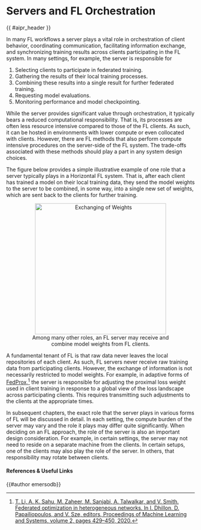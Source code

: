 <!-- markdownlint-disable-file MD033 MD013 -->

# Servers and FL Orchestration

{{ #aipr_header }}

In many FL workflows a server plays a vital role in orchestration of client
behavior, coordinating communication, facilitating information exchange, and
synchronizing training results across clients participating in the FL system.
In many settings, for example, the server is responsible for

1. Selecting clients to participate in federated training.
2. Gathering the results of their local training processes.
3. Combining these results into a single result for further federated training.
4. Requesting model evaluations.
5. Monitoring performance and model checkpointing.

While the server provides significant value through orchestration, it typically
bears a reduced computational responsibility. That is, its processes are often
less resource intensive compared to those of the FL clients. As such, it can
be hosted in environments with lower compute or even collocated with clients.
However, there are FL methods that also perform compute intensive procedures
on the server-side of the FL system. The trade-offs associated with these
methods should play a part in any system design choices.

The figure below provides a simple illustrative example of one role that a
server typically plays in a Horizontal FL system. That is, after each client
has trained a model on their local training data, they send the model weights
to the server to be combined, in some way, into a single new set of weights,
which are sent back to the clients for further training.

<figure>
<center>
<img src="https://d3ddy8balm3goa.cloudfront.net/vector-ai-pocket-refs/fl/Distributed Data Diagram Weights.svg" alt="Exchanging of Weights ", width="350">
<figcaption>Among many other roles, an FL server may receive and combine model weights from FL clients.</figcaption>
</center>
</figure>

A fundamental tenant of FL is that raw data never leaves the local
repositories of each client. As such, FL servers never receive raw training
data from participating clients. However, the exchange of information is not
necessarily restricted to model weights. For example, in adaptive forms of
[FedProx](../horizontal/robust_global_fl/fedprox.md),[^1] the server is
responsible for adjusting the proximal loss weight used in client training in
response to a global view of the loss landscape across participating clients.
This requires transmitting such adjustments to the clients at the appropriate
times.

In subsequent chapters, the exact role that the server plays in various forms
of FL will be discussed in detail. In each setting, the compute burden of the
server may vary and the role it plays may differ quite significantly. When
deciding on an FL approach, the role of the server is also an important
design consideration. For example, in certain settings, the server may not
need to reside on a separate machine from the clients. In certain setups, one
of the clients may also play the role of the server. In others, that
responsibility may rotate between clients.

#### References & Useful Links <!-- markdownlint-disable-line MD001 -->

[^1]:
    [T. Li, A. K. Sahu, M. Zaheer, M. Sanjabi, A. Talwalkar, and V. Smith.
    Federated optimization in heterogeneous networks. In I. Dhillon,
    D. Papailiopoulos, and V. Sze, editors, Proceedings of Machine Learning and
    Systems, volume 2, pages 429–450, 2020.](https://arxiv.org/pdf/1812.06127)

{{#author emersodb}}
